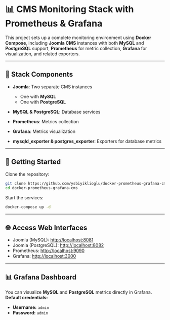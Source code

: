 # 📊 CMS Monitoring Stack with Prometheus & Grafana

This project sets up a complete monitoring environment using **Docker Compose**, including **Joomla CMS** instances with both **MySQL** and **PostgreSQL** support, **Prometheus** for metric collection, **Grafana** for visualization, and related exporters.

---

## 🧱 Stack Components

* **Joomla**: Two separate CMS instances

  * One with **MySQL**
  * One with **PostgreSQL**

* **MySQL & PostgreSQL**: Database services

* **Prometheus**: Metrics collection

* **Grafana**: Metrics visualization

* **mysqld\_exporter & postgres\_exporter**: Exporters for database metrics

---

## 🚀 Getting Started

Clone the repository:

```bash
git clone https://github.com/ysbiyiklioglu/docker-prometheus-grafana-cms.git
cd docker-prometheus-grafana-cms

```

Start the services:

```bash
docker-compose up -d
```

---

## 🌐 Access Web Interfaces

* Joomla (MySQL): [http://localhost:8081](http://localhost:8081)
* Joomla (PostgreSQL): [http://localhost:8082](http://localhost:8082)
* Prometheus: [http://localhost:9090](http://localhost:9090)
* Grafana: [http://localhost:3000](http://localhost:3000)

---

## 📊 Grafana Dashboard

You can visualize **MySQL** and **PostgreSQL** metrics directly in Grafana.
**Default credentials:**

* **Username:** `admin`
* **Password:** `admin`
